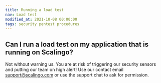 ```yaml
---
title: Running a load test
nav: Load test
modified_at: 2021-10-08 00:00:00
tags: security pentest procedures
---
```


## Can I run a load test on my application that is running on Scalingo?

Not without warning us. You are at risk of triggering our security sensors and putting our team on high alert!
Use our contact email support@scalingo.com or use the support chat to ask for permission.

